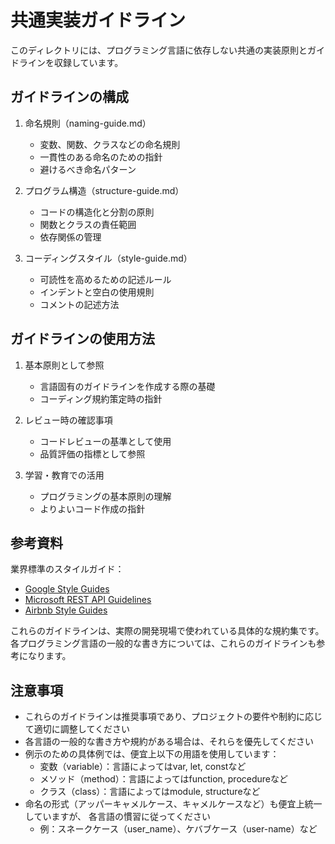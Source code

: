 # 共通実装ガイドライン

このディレクトリには、プログラミング言語に依存しない共通の実装原則とガイドラインを収録しています。

## ガイドラインの構成

1. 命名規則（naming-guide.md）
   - 変数、関数、クラスなどの命名規則
   - 一貫性のある命名のための指針
   - 避けるべき命名パターン

2. プログラム構造（structure-guide.md）
   - コードの構造化と分割の原則
   - 関数とクラスの責任範囲
   - 依存関係の管理

3. コーディングスタイル（style-guide.md）
   - 可読性を高めるための記述ルール
   - インデントと空白の使用規則
   - コメントの記述方法

## ガイドラインの使用方法

1. 基本原則として参照
   - 言語固有のガイドラインを作成する際の基礎
   - コーディング規約策定時の指針

2. レビュー時の確認事項
   - コードレビューの基準として使用
   - 品質評価の指標として参照

3. 学習・教育での活用
   - プログラミングの基本原則の理解
   - よりよいコード作成の指針

## 参考資料

業界標準のスタイルガイド：

- [Google Style Guides](https://google.github.io/styleguide/)
- [Microsoft REST API Guidelines](https://github.com/microsoft/api-guidelines)
- [Airbnb Style Guides](https://github.com/airbnb/javascript)

これらのガイドラインは、実際の開発現場で使われている具体的な規約集です。
各プログラミング言語の一般的な書き方については、これらのガイドラインも参考になります。

## 注意事項

- これらのガイドラインは推奨事項であり、プロジェクトの要件や制約に応じて適切に調整してください
- 各言語の一般的な書き方や規約がある場合は、それらを優先してください
- 例示のための具体例では、便宜上以下の用語を使用しています：
  - 変数（variable）：言語によってはvar, let, constなど
  - メソッド（method）：言語によってはfunction, procedureなど
  - クラス（class）：言語によってはmodule, structureなど
- 命名の形式（アッパーキャメルケース、キャメルケースなど）も便宜上統一していますが、
  各言語の慣習に従ってください
  - 例：スネークケース（user_name）、ケバブケース（user-name）など
